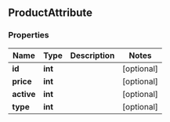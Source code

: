 ## ProductAttribute

### Properties
Name | Type | Description | Notes
------------ | ------------- | ------------- | -------------
**id** | **int** |  | [optional] 
**price** | **int** |  | [optional] 
**active** | **int** |  | [optional] 
**type** | **int** |  | [optional] 



